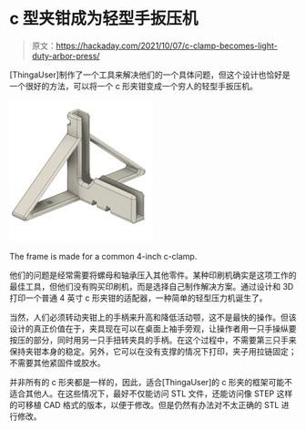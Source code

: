 # c 型夹钳成为轻型手扳压机

> 原文：<https://hackaday.com/2021/10/07/c-clamp-becomes-light-duty-arbor-press/>

[ThingaUser]制作了一个工具来解决他们的一个具体问题，但这个设计也恰好是一个很好的方法，可以将一个 c 形夹钳变成一个穷人的轻型手扳压机。

![](img/d0c1b72d52a6dab339a9f34996eb1988.png)

The frame is made for a common 4-inch c-clamp.

他们的问题是经常需要将螺母和轴承压入其他零件。某种印刷机确实是这项工作的最佳工具，但他们没有购买印刷机，而是选择自己制作解决方案。通过设计和 3D 打印一个普通 4 英寸 c 形夹钳的适配器，一种简单的轻型压力机诞生了。

当然，人们必须转动夹钳上的手柄来升高和降低活动颚，这不是最快的操作。但该设计的真正价值在于，夹具现在可以在桌面上袖手旁观，让操作者用一只手操纵要按压的部分，同时用另一只手扭转夹具的手柄。在这个过程中，不需要第三只手来保持夹钳本身的稳定。另外，它可以在没有支撑的情况下打印，夹子用拉链固定；不需要其他紧固件或胶水。

并非所有的 c 形夹都是一样的，因此，适合[ThingaUser]的 c 形夹的框架可能不适合其他人。在这些情况下，最好不仅能访问 STL 文件，还能访问像 STEP 这样的可移植 CAD 格式的版本，以便于修改。但是仍然有办法对不太正确的 STL 进行修改。
